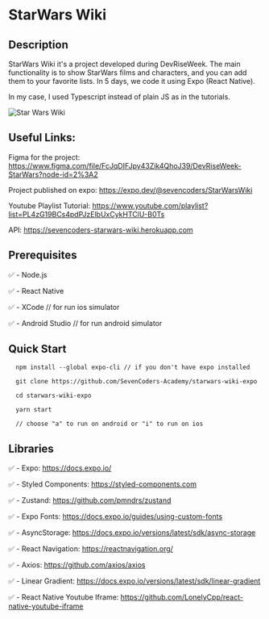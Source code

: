 # StarWars Wiki

## Description
StarWars Wiki it's a project developed during DevRiseWeek.
The main functionality is to show StarWars films and characters, and you can add them to your favorite lists.
In 5 days, we code it using Expo (React Native).  
  
In my case, I used Typescript instead of plain JS as in the tutorials.

![Star Wars Wiki](https://media.giphy.com/media/6OECbfhIGPGF7vaozV/giphy.gif)

## Useful Links:
Figma for the project: https://www.figma.com/file/FcJqDIFJpy43Zik4QhoJ39/DevRiseWeek-StarWars?node-id=2%3A2

Project published on expo: https://expo.dev/@sevencoders/StarWarsWiki

Youtube Playlist Tutorial: https://www.youtube.com/playlist?list=PL4zG19BCs4pdPJzElbUxCykHTClU-B0Ts

API: https://sevencoders-starwars-wiki.herokuapp.com

## Prerequisites

:white_check_mark: - Node.js

:white_check_mark: - React Native

:white_check_mark: - XCode // for run ios simulator

:white_check_mark: - Android Studio // for run android simulator


## Quick Start

```
  npm install --global expo-cli // if you don't have expo installed
   
  git clone https://github.com/SevenCoders-Academy/starwars-wiki-expo
  
  cd starwars-wiki-expo
  
  yarn start
  
  // choose "a" to run on android or "i" to run on ios
```



## Libraries

:white_check_mark: - Expo: https://docs.expo.io/

:white_check_mark: - Styled Components: https://styled-components.com

:white_check_mark: - Zustand: https://github.com/pmndrs/zustand

:white_check_mark: - Expo Fonts: https://docs.expo.io/guides/using-custom-fonts

:white_check_mark: - AsyncStorage: https://docs.expo.io/versions/latest/sdk/async-storage

:white_check_mark: - React Navigation: https://reactnavigation.org/

:white_check_mark: - Axios: https://github.com/axios/axios

:white_check_mark: - Linear Gradient: https://docs.expo.io/versions/latest/sdk/linear-gradient

:white_check_mark: - React Native Youtube Iframe: https://github.com/LonelyCpp/react-native-youtube-iframe
